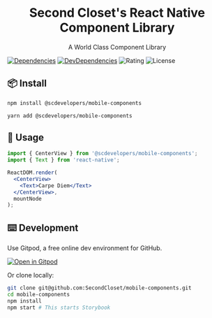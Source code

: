 <h1 align=center>Second Closet's React Native Component Library</h1>
<p align=center>A World Class Component Library </p>

[![Dependencies](https://img.shields.io/david/anthony-langford/address-lookup)](https://david-dm.org/anthony-langford/address-lookup) [![DevDependencies](https://img.shields.io/david/dev/anthony-langford/address-lookup)](https://david-dm.org/anthony-langford/address-lookup?type=dev) ![Rating](https://img.shields.io/badge/rating-5%2F5-brightgreen) ![License](https://img.shields.io/badge/license-MIT-green)

## 📦 Install

```bash
npm install @scdevelopers/mobile-components
```

```bash
yarn add @scdevelopers/mobile-components
```

## 🔨 Usage

```jsx
import { CenterView } from '@scdevelopers/mobile-components';
import { Text } from 'react-native';

ReactDOM.render(
  <CenterView>
    <Text>Carpe Diem</Text>
  </CenterView>,
  mountNode
);
```

## ⌨️ Development

Use Gitpod, a free online dev environment for GitHub.

[![Open in Gitpod](https://gitpod.io/button/open-in-gitpod.svg)](https://gitpod.io/#https://github.com/SecondCloset/mobile-components)

Or clone locally:

```bash
git clone git@github.com:SecondCloset/mobile-components.git
cd mobile-components
npm install
npm start # This starts Storybook
```
